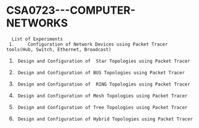 # CSA0723---COMPUTER-NETWORKS
      
      List of Experiments
     1.		Configuration of Network Devices using Packet Tracer  tools(Hub, Switch, Ethernet, Broadcast)

1.		Design and Configuration of  Star Topologies using Packet Tracer 
2.		Design and Configuration of BUS Topologies using Packet Tracer 
3.		Design and Configuration of  RING Topologies using Packet Tracer 
4.		Design and Configuration of Mesh Topologies using Packet Tracer
5.		Design and Configuration of Tree Topologies using Packet Tracer
6.		Design and Configuration of Hybrid Topologies using Packet Tracer
 
